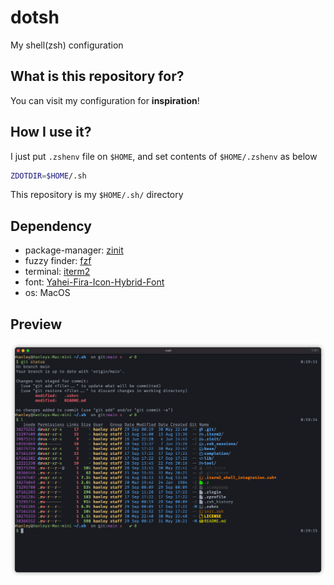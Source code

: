 # dotsh

My shell(zsh) configuration

## What is this repository for?

You can visit my configuration for **inspiration**!

## How I use it?

I just put `.zshenv` file on `$HOME`, and set contents of `$HOME/.zshenv` as below

```bash
ZDOTDIR=$HOME/.sh
```

This repository is my `$HOME/.sh/` directory

## Dependency

- package-manager: [zinit](https://github.com/zdharma/zinit)
- fuzzy finder: [fzf](https://github.com/junegunn/fzf)
- terminal: [iterm2](https://github.com/gnachman/iTerm2)
- font: [Yahei-Fira-Icon-Hybrid-Font](https://github.com/hanleylee/yahei-fira-icon-hybrid-font)
- os: MacOS

## Preview

![himg](./img/preview_ls.png)
